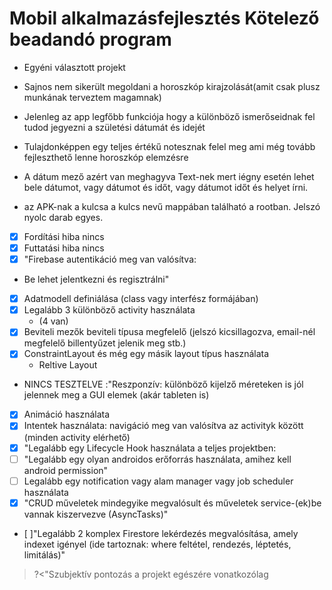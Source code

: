 # Mobil alkalmazásfejlesztés Kötelező beadandó program

- Egyéni választott projekt
- Sajnos nem sikerült megoldani a horoszkóp kirajzolását(amit csak plusz munkának terveztem magamnak)
- Jelenleg az app legfőbb funkciója hogy a különböző ismerőseidnak fel tudod jegyezni a születési dátumát és idejét
- Tulajdonképpen egy teljes értékű notesznak felel meg ami még tovább fejleszthető lenne horoszkóp elemzésre

- A dátum mező azért van meghagyva Text-nek mert iégny esetén lehet bele dátumot, vagy dátumot és időt, vagy dátumot időt és helyet írni.

- az APK-nak a kulcsa a kulcs nevű mappában található a rootban. Jelszó nyolc darab egyes.

- [x] Fordítási hiba nincs
- [x] Futtatási hiba nincs
- [x] "Firebase autentikáció meg van valósítva: 
- Be lehet jelentkezni és regisztrálni"
- [x] Adatmodell definiálása (class vagy interfész formájában)
- [x] Legalább 3 különböző activity használata 
   - (4 van)
- [x] Beviteli mezők beviteli típusa megfelelő (jelszó kicsillagozva, email-nél megfelelő billentyűzet jelenik meg stb.)
- [x] ConstraintLayout és még egy másik layout típus használata 
  - Reltive Layout
- NINCS TESZTELVE :"Reszponzív:  különböző kijelző méreteken is jól jelennek meg a GUI elemek (akár tableten is)
- [x] Animáció használata
- [x] Intentek használata: navigáció meg van valósítva az activityk között (minden activity elérhető)
- [x] "Legalább egy Lifecycle Hook használata a teljes projektben:
- [ ] "Legalább egy olyan androidos erőforrás használata, amihez kell android permission"
- [ ] Legalább egy notification vagy alam manager vagy job scheduler használata 
- [x] "CRUD műveletek mindegyike megvalósult és műveletek service-(ek)be vannak kiszervezve (AsyncTasks)"
- [ ]"Legalább 2 komplex Firestore lekérdezés megvalósítása, amely indexet igényel (ide tartoznak: where feltétel, rendezés, léptetés, limitálás)"
 >?<"Szubjektív pontozás a projekt egészére vonatkozólag
